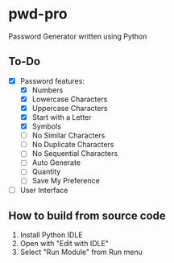 # pwd-pro
Password Generator written using Python

## To-Do

- [x] Password features:
    - [x] Numbers
    - [x] Lowercase Characters
    - [x] Uppercase Characters
    - [x] Start with a Letter
    - [x] Symbols
    - [ ] No Similar Characters
    - [ ] No Duplicate Characters
    - [ ] No Sequential Characters
    - [ ] Auto Generate
    - [ ] Quantity
    - [ ] Save My Preference
    
- [ ] User Interface

## How to build from source code
1. Install Python IDLE
2. Open with "Edit with IDLE"
3. Select "Run Module" from Run menu

 
